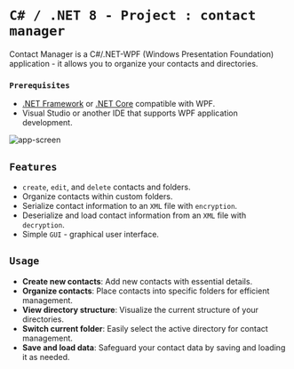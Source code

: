 # ``C# / .NET 8 - Project : contact manager``

Contact Manager is a C#/.NET-WPF (Windows Presentation Foundation) application - it allows you to organize your contacts and directories. 

### ``Prerequisites``

- [.NET Framework](https://dotnet.microsoft.com/download/dotnet-framework) or [.NET Core](https://dotnet.microsoft.com/download) compatible with WPF.
- Visual Studio or another IDE that supports WPF application development.

<img src="https://i.ibb.co/bNy4vWN/app-screen.png" alt="app-screen" border="0">

## ``Features``
- ``create``, ``edit``, and ``delete`` contacts and folders.
- Organize contacts within custom folders.
- Serialize contact information to an ``XML`` file with ``encryption``.
- Deserialize and load contact information from an ``XML`` file with ``decryption``.
- Simple ``GUI`` - graphical user interface.

## ``Usage``

- **Create new contacts**: Add new contacts with essential details.
- **Organize contacts**: Place contacts into specific folders for efficient management.
- **View directory structure**: Visualize the current structure of your directories.
- **Switch current folder**: Easily select the active directory for contact management.
- **Save and load data**: Safeguard your contact data by saving and loading it as needed.
